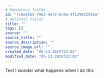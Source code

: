 ```yaml
---
# Mandatory fields
id: "7c0e81b5-7952-4e72-bc0a-4f129022918a"
# Optional fields
title: ""
tags: []
source: ""
source_title: ""
source_description: ""
source_image_url: ""
created_date: "05-13-2025T22:02"
modified_date: "05-13-2025T22:02"
---
```

Test I wonder what happens when I do this
